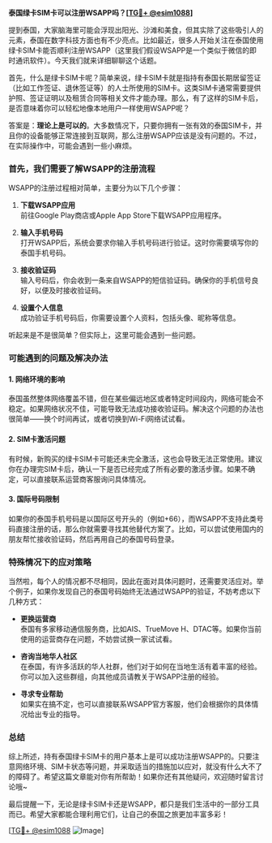 **泰国绿卡SIM卡可以注册WSAPP吗？[[TG💪+ @esim1088](https://t.me/s/esim1088)]**

提到泰国，大家脑海里可能会浮现出阳光、沙滩和美食，但其实除了这些吸引人的元素，泰国在数字科技方面也有不少亮点。比如最近，很多人开始关注在泰国使用绿卡SIM卡能否顺利注册WSAPP（这里我们假设WSAPP是一个类似于微信的即时通讯软件）。今天我们就来详细聊聊这个话题。

首先，什么是绿卡SIM卡呢？简单来说，绿卡SIM卡就是指持有泰国长期居留签证（比如工作签证、退休签证等）的人士所使用的SIM卡。这类SIM卡通常需要提供护照、签证证明以及租赁合同等相关文件才能办理。那么，有了这样的SIM卡后，是否意味着你可以轻松地像本地用户一样使用WSAPP呢？

答案是：**理论上是可以的**。大多数情况下，只要你拥有一张有效的泰国SIM卡，并且你的设备能够正常连接到互联网，那么注册WSAPP应该是没有问题的。不过，在实际操作中，可能会遇到一些小麻烦。

### 首先，我们需要了解WSAPP的注册流程

WSAPP的注册过程相对简单，主要分为以下几个步骤：

1. **下载WSAPP应用**  
   前往Google Play商店或Apple App Store下载WSAPP应用程序。

2. **输入手机号码**  
   打开WSAPP后，系统会要求你输入手机号码进行验证。这时你需要填写你的泰国手机号码。

3. **接收验证码**  
   输入号码后，你会收到一条来自WSAPP的短信验证码。确保你的手机信号良好，以便及时接收验证码。

4. **设置个人信息**  
   成功验证手机号码后，你需要设置个人资料，包括头像、昵称等信息。

听起来是不是很简单？但实际上，这里可能会遇到一些问题。

### 可能遇到的问题及解决办法

#### 1. 网络环境的影响
泰国虽然整体网络覆盖不错，但在某些偏远地区或者特定时间段内，网络可能会不稳定。如果网络状况不佳，可能导致无法成功接收验证码。解决这个问题的办法也很简单——换个时间再试，或者切换到Wi-Fi网络试试看。

#### 2. SIM卡激活问题
有时候，新购买的绿卡SIM卡可能还未完全激活，这也会导致无法正常使用。建议你在办理完SIM卡后，确认一下是否已经完成了所有必要的激活步骤。如果不确定，可以直接联系运营商客服询问具体情况。

#### 3. 国际号码限制
如果你的泰国手机号码是以国际区号开头的（例如+66），而WSAPP不支持此类号码直接注册的话，那么你就需要寻找其他替代方案了。比如，可以尝试使用国内的朋友帮忙接收验证码，然后再用自己的泰国号码登录。

### 特殊情况下的应对策略

当然啦，每个人的情况都不尽相同，因此在面对具体问题时，还需要灵活应对。举个例子，如果你发现自己的泰国号码始终无法通过WSAPP的验证，不妨考虑以下几种方式：

- **更换运营商**  
  泰国有多家移动通信服务商，比如AIS、TrueMove H、DTAC等。如果你当前使用的运营商存在问题，不妨尝试换一家试试看。

- **咨询当地华人社区**  
  在泰国，有许多活跃的华人社群，他们对于如何在当地生活有着丰富的经验。你可以加入这些群组，向其他成员请教关于WSAPP注册的经验。

- **寻求专业帮助**  
  如果实在搞不定，也可以直接联系WSAPP官方客服，他们会根据你的具体情况给出专业的指导。

### 总结

综上所述，持有泰国绿卡SIM卡的用户基本上是可以成功注册WSAPP的。只要注意网络环境、SIM卡状态等问题，并采取适当的措施加以应对，就没有什么大不了的障碍了。希望这篇文章能对你有所帮助！如果你还有其他疑问，欢迎随时留言讨论哦~

最后提醒一下，无论是绿卡SIM卡还是WSAPP，都只是我们生活中的一部分工具而已。希望大家都能合理利用它们，让自己的泰国之旅更加丰富多彩！

[[TG💪+ @esim1088](https://t.me/s/esim1088) ![Image](https://i.postimg.cc/4NQfJmqS/Snipaste-2025-05-13-00-14-12.png)]